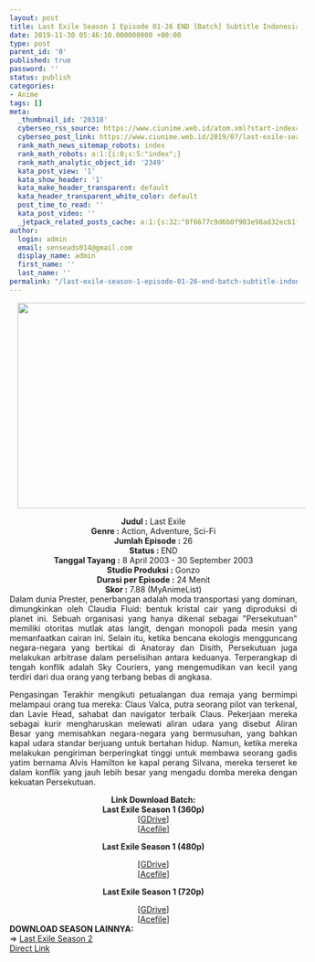 ```yaml
---
layout: post
title: Last Exile Season 1 Episode 01-26 END [Batch] Subtitle Indonesia
date: 2019-11-30 05:46:10.000000000 +00:00
type: post
parent_id: '0'
published: true
password: ''
status: publish
categories:
- Anime
tags: []
meta:
  _thumbnail_id: '20318'
  cyberseo_rss_source: https://www.ciunime.web.id/atom.xml?start-index=1351&max-results=150
  cyberseo_post_link: https://www.ciunime.web.id/2019/07/last-exile-season-1-episode-01-26-end.html
  rank_math_news_sitemap_robots: index
  rank_math_robots: a:1:{i:0;s:5:"index";}
  rank_math_analytic_object_id: '2349'
  kata_post_view: '1'
  kata_show_header: '1'
  kata_make_header_transparent: default
  kata_header_transparent_white_color: default
  post_time_to_read: ''
  kata_post_video: ''
  _jetpack_related_posts_cache: a:1:{s:32:"8f6677c9d6b0f903e98ad32ec61f8deb";a:2:{s:7:"expires";i:1644730112;s:7:"payload";a:0:{}}}
author:
  login: admin
  email: senseads014@gmail.com
  display_name: admin
  first_name: ''
  last_name: ''
permalink: "/last-exile-season-1-episode-01-26-end-batch-subtitle-indonesia/"
---
```

<div class="separator" style="clear: both; text-align: center;"><a href="https://1.bp.blogspot.com/-qqO5ZQhtH2s/XTx_JtV9jKI/AAAAAAAAcxM/lKEfhiMG_Jgv_PM03sl-lMoYzWRDLg5nACLcBGAs/s1600/Last%2BExile%2BSeason%2B1.jpeg" imageanchor="1" style="margin-left: 1em; margin-right: 1em;"><img border="0" data-original-height="720" data-original-width="1280" height="360" src="{{ site.baseurl }}/assets/2019/11/Last%2BExile%2BSeason%2B1.jpeg" width="640" /></a></div>
<p>
<div style="text-align: center;"><b>Judul</b><b><b> </b>:</b> Last Exile</div>
<div style="text-align: center;"><b><b>Genre :</b></b> Action, Adventure, Sci-Fi</div>
<div style="text-align: center;"><b>Jumlah Episode :</b> 26<br /><b>Status :&nbsp;</b>END<br /><b>Tanggal Tayang :</b> 8 April 2003 - 30 September 2003<br /><b>Studio Produksi :</b> Gonzo<br /><b>Durasi per Episode :</b> 24 Menit</div>
<div style="text-align: center;"><b>Skor :</b> 7.88 (MyAnimeList)</div>
<div style="text-align: center;"></div>
<div style="text-align: justify;">Dalam dunia Prester, penerbangan adalah moda transportasi yang dominan, dimungkinkan oleh Claudia Fluid: bentuk kristal cair yang diproduksi di planet ini. Sebuah organisasi yang hanya dikenal sebagai "Persekutuan" memiliki otoritas mutlak atas langit, dengan monopoli pada mesin yang memanfaatkan cairan ini. Selain itu, ketika bencana ekologis mengguncang negara-negara yang bertikai di Anatoray dan Disith, Persekutuan juga melakukan arbitrase dalam perselisihan antara keduanya. Terperangkap di tengah konflik adalah Sky Couriers, yang mengemudikan van kecil yang terdiri dari dua orang yang terbang bebas di angkasa.</p>
<p>Pengasingan Terakhir mengikuti petualangan dua remaja yang bermimpi melampaui orang tua mereka: Claus Valca, putra seorang pilot van terkenal, dan Lavie Head, sahabat dan navigator terbaik Claus. Pekerjaan mereka sebagai kurir mengharuskan melewati aliran udara yang disebut Aliran Besar yang memisahkan negara-negara yang bermusuhan, yang bahkan kapal udara standar berjuang untuk bertahan hidup. Namun, ketika mereka melakukan pengiriman berperingkat tinggi untuk membawa seorang gadis yatim bernama Alvis Hamilton ke kapal perang Silvana, mereka terseret ke dalam konflik yang jauh lebih besar yang mengadu domba mereka dengan kekuatan Persekutuan.</p></div>
<div style="text-align: justify;"></div>
<div style="text-align: justify;"></div>
<div style="text-align: center;"><b>Link Download Batch:</b></div>
<div style="text-align: center;"></div>
<div style="text-align: center;"><b>Last Exile Season 1 (360p)</b></div>
<div style="text-align: center;">
<div style="text-align: center;">[<a href="https://drive.google.com/uc?id=1WnZ5W8TJS7b8oC-1OILohbKCwreVXUlu" target="_blank" rel="noopener">GDrive</a>]</div>
<div style="text-align: center;">
<div style="text-align: center;">[<a href="https://acefile.co/f/9902927/kusonime-last-exile-bd-360p-rar" target="_blank" rel="noopener">Acefile</a>]</p>
<p><b>Last Exile Season 1 (480p)</b></div>
<div style="text-align: center;">[<a href="https://drive.google.com/uc?id=1OVNSlEZTYMv-PxQHC44WmYHeiqTYpjF5" target="_blank" rel="noopener">GDrive</a>]</div>
<div style="text-align: center;">
<div style="text-align: center;">[<a href="https://acefile.co/f/9902928/kusonime-last-exile-bd-480p-rar" target="_blank" rel="noopener">Acefile</a>]</p>
<p><b>Last Exile Season 1 (720p)</b></div>
<div style="text-align: center;">[<a href="https://drive.google.com/uc?id=1qlClZuAB7r0oQW-hNzqLOSuYhWcd7UpS" target="_blank" rel="noopener">GDrive</a>]<br />[<a href="https://acefile.co/f/9902931/kusonime-last-exile-bd-720p-rar" target="_blank" rel="noopener">Acefile</a>]
<div style="text-align: left;"></div>
<div style="text-align: left;"></div>
<div style="text-align: left;"><b>DOWNLOAD SEASON LAINNYA:</b></div>
<div style="text-align: left;"></div>
<div style="text-align: left;">=&gt;&nbsp;<a href="https://www.ciunime.web.id/2019/07/last-exile-season-2-episode-01-21-end.html" target="_blank" rel="noopener">Last Exile Season 2</a></div>
<div style="text-align: left;"></div>
</div>
</div>
</div>
</div>
<link rel="stylesheet" href="https://cdnjs.cloudflare.com/ajax/libs/font-awesome/4.7.0/css/font-awesome.min.css" />
<div class="divbtn"> <a href="https://handymansurrender.com/fihup8buzv?key=94550f7ce39444073321dde3b8782f97" class="btn"><i class="fa fa-download"></i> Direct Link</a> </div>
